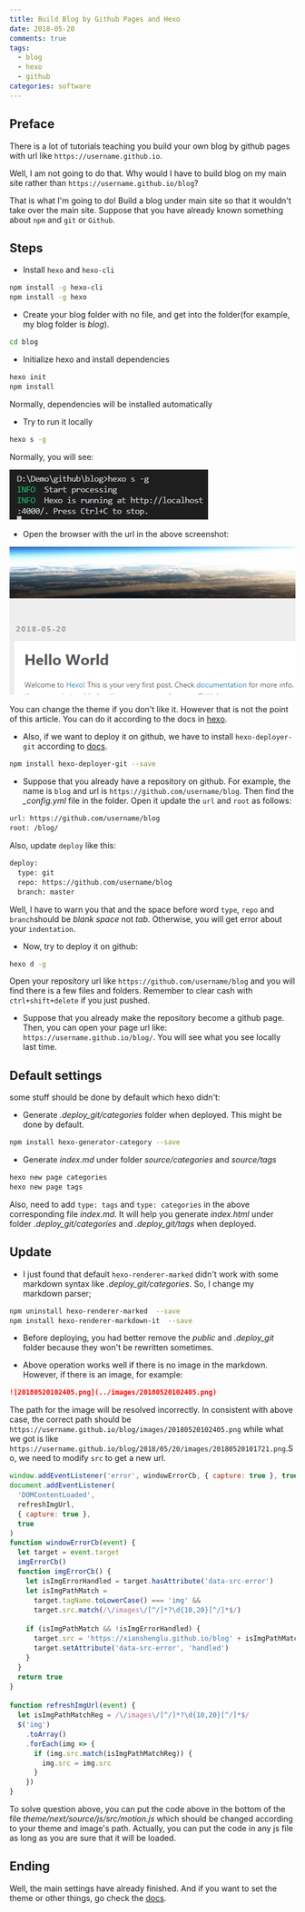```yaml
---
title: Build Blog by Github Pages and Hexo
date: 2018-05-20
comments: true
tags:
  - blog
  - hexo
  - github
categories: software
---
```


## Preface

There is a lot of tutorials teaching you build your own blog by github pages with url like `https://username.github.io`.

Well, I am not going to do that. Why would I have to build blog on my main site rather than `https://username.github.io/blog`?

That is what I'm going to do! Build a blog under main site so that it wouldn't take over the main site. Suppose that you have already known something about `npm` and `git` or `Github`.

## Steps

- Install `hexo` and `hexo-cli`

```bash
npm install -g hexo-cli
npm install -g hexo
```

- Create your blog folder with no file, and get into the folder(for example, my blog folder is _blog_).

```bash
cd blog
```

- Initialize hexo and install dependencies

```bash
hexo init
npm install
```

Normally, dependencies will be installed automatically

- Try to run it locally

```bash
hexo s -g
```

Normally, you will see:

![20180520101721.png](../images/20180520101721.png)

- Open the browser with the url in the above screenshot:

![20180520102405.png](../images/20180520102405.png)

You can change the theme if you don't like it. However that is not the point of this article. You can do it according to the docs in [hexo][hexo].

- Also, if we want to deploy it on github, we have to install `hexo-deployer-git` according to [docs][hexo].

```bash
npm install hexo-deployer-git --save
```

- Suppose that you already have a repository on github. For example, the name is `blog` and url is `https://github.com/username/blog`. Then find the _\_config.yml_ file in the folder. Open it update the `url` and `root` as follows:

```bash
url: https://github.com/username/blog
root: /blog/
```

Also, update `deploy` like this:

```bash
deploy:
  type: git
  repo: https://github.com/username/blog
  branch: master
```

Well, I have to warn you that
and the space before word `type`, `repo` and `branch`should be _blank space_ not _tab_. Otherwise, you will get error about your `indentation`.

- Now, try to deploy it on github:

```bash
hexo d -g
```

Open your repository url like `https://github.com/username/blog` and you will find there is a few files and folders. Remember to clear cash with `ctrl+shift+delete` if you just pushed.

- Suppose that you already make the repository become a github page. Then, you can open your page url like: `https://username.github.io/blog/`. You will see what you see locally last time.

## Default settings

some stuff should be done by default which hexo didn't:

- Generate _.deploy_git/categories_ folder when deployed. This might be done by default.

```bash
npm install hexo-generator-category --save
```

- Generate _index.md_ under folder _source/categories_ and _source/tags_

```bash
hexo new page categories
hexo new page tags
```

Also, need to add `type: tags` and `type: categories` in the above corresponding file _index.md_. It will help you generate _index.html_ under folder _.deploy_git/categories_ and _.deploy_git/tags_ when deployed.

## Update

- I just found that default `hexo-renderer-marked` didn't work with some markdown syntax like _.deploy_git/categories_. So, I change my markdown parser;

```bash
npm uninstall hexo-renderer-marked  --save
npm install hexo-renderer-markdown-it  --save
```

- Before deploying, you had better remove the _public_ and _.deploy_git_ folder because they won't be rewritten sometimes.

- Above operation works well if there is no image in the markdown. However, if there is an image, for example:

```md
![20180520102405.png](../images/20180520102405.png)
```

The path for the image will be resolved incorrectly. In consistent with above case, the correct path should be `https://username.github.io/blog/images/20180520102405.png` while what we got is like `https://username.github.io/blog/2018/05/20/images/20180520101721.png`.So, we need to modify `src` to get a new url.

```javascript
window.addEventListener('error', windowErrorCb, { capture: true }, true)
document.addEventListener(
  'DOMContentLoaded',
  refreshImgUrl,
  { capture: true },
  true
)
function windowErrorCb(event) {
  let target = event.target
  imgErrorCb()
  function imgErrorCb() {
    let isImgErrorHandled = target.hasAttribute('data-src-error')
    let isImgPathMatch =
      target.tagName.toLowerCase() === 'img' &&
      target.src.match(/\/images\/[^/]*?\d{10,20}[^/]*$/)

    if (isImgPathMatch && !isImgErrorHandled) {
      target.src = 'https://xianshenglu.github.io/blog' + isImgPathMatch[0]
      target.setAttribute('data-src-error', 'handled')
    }
  }
  return true
}

function refreshImgUrl(event) {
  let isImgPathMatchReg = /\/images\/[^/]*?\d{10,20}[^/]*$/
  $('img')
    .toArray()
    .forEach(img => {
      if (img.src.match(isImgPathMatchReg)) {
        img.src = img.src
      }
    })
}
```

To solve question above, you can put the code above in the bottom of the file _theme/next/source/js/src/motion.js_ which should be changed according to your theme and image's path. Actually, you can put the code in any js file as long as you are sure that it will be loaded.

## Ending

Well, the main settings have already finished. And if you want to set the theme or other things, go check the [docs][hexo].

[hexo]: https://hexo.io/docs/
